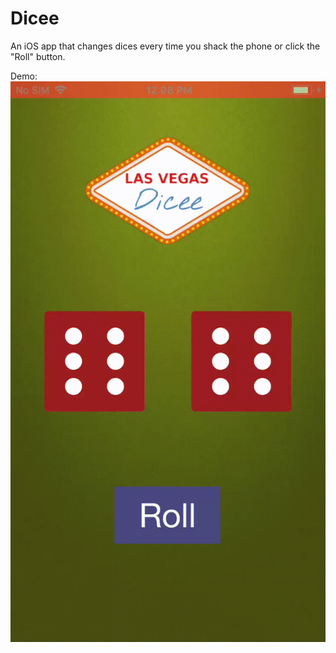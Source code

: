 # Dicee
An iOS app that changes dices every time you shack the phone or click the "Roll" button.

Demo:
![](demo.gif)
